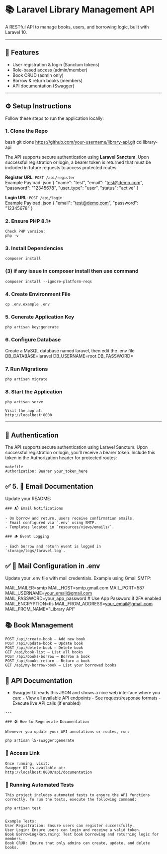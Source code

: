 # 📚 Laravel Library Management API

A RESTful API to manage books, users, and borrowing logic, built with Laravel 10.

---
## 🚀 Features

- User registration & login (Sanctum tokens)
- Role-based access (admin/member)
- Book CRUD (admin only)
- Borrow & return books (members)
- API documentation (Swagger)

---

## ⚙️ Setup Instructions

Follow these steps to run the application locally:

### 1. Clone the Repo

bash
git clone https://github.com/your-username/library-api.git
cd library-api

The API supports secure authentication using **Laravel Sanctum**. Upon successful registration or login, a bearer token is returned that must be included in future requests to access protected routes.

 **Register URL**: `POST /api/register`  
  Example Payload:
  json
  {
      "name": "test",
      "email": "test@demo.com",
      "password": "12345678",
      "user_type": "user",
      "status": "active"
  }

  
 **Login URL**: `POST /api/login`  
  Example Payload:
  json
  {
      "email": "test@demo.com",
      "password": "12345678"
  }

### 2. Ensure PHP 8.1+
    Check PHP version:
    php -v

### 3. Install Dependencies
    composer install
     
### (3) if any issue in composer install then use command
    composer install --ignore-platform-reqs

### 4. Create Environment File
    cp .env.example .env

### 5. Generate Application Key
    php artisan key:generate

### 6. Configure Database
Create a MySQL database named laravel, then edit the .env file
    DB_DATABASE=laravel
    DB_USERNAME=root
    DB_PASSWORD=

###  7. Run Migrations
    php artisan migrate

###  8.  Start the Application
    php artisan serve

    Visit the app at:
    http://localhost:8000

---

## 🔐 Authentication
The API supports secure authentication using Laravel Sanctum. Upon successful registration or login, you’ll receive a bearer token. Include this token in the Authorization header for protected routes:

    makefile
    Authorization: Bearer your_token_here

## ✅ 5. 📄 Email Documentation
Update your README:

    ### 📬 Email Notifications

    - On borrow and return, users receive confirmation emails.
    - Email configured via `.env` using SMTP.
    - Templates located in `resources/views/emails/`.

    ### 🪵 Event Logging

    - Each borrow and return event is logged in `storage/logs/laravel.log`.


## ✅  📧 Mail Configuration in .env
Update your .env file with mail credentials. Example using Gmail SMTP:

MAIL_MAILER=smtp
    MAIL_HOST=smtp.gmail.com
    MAIL_PORT=587
    MAIL_USERNAME=your_email@gmail.com
    MAIL_PASSWORD=your_app_password   # Use App Password if 2FA enabled
    MAIL_ENCRYPTION=tls
    MAIL_FROM_ADDRESS=your_email@gmail.com
    MAIL_FROM_NAME="Library API"

## 📚 Book Management
    POST /api/create-book – Add new book
    POST /api/update-book – Update book
    POST /api/delete-book – Delete book
    GET /api/book-list – List all books
    POST /api/books-borrow – Borrow a book
    POST /api/books-return – Return a book
    GET /api/my-borrow-book – List your borrowed books

 ## 📑 API Documentation
   - Swagger UI reads this JSON and shows a nice web interface where you can:
    - View all available API endpoints
    - See request/response formats
    - Execute live API calls (if enabled)

    ---

    ### 🛠 How to Regenerate Documentation

    Whenever you update your API annotations or routes, run:

    php artisan l5-swagger:generate

  ### 📎 Access Link
    Once running, visit:
    Swagger UI is available at:
    http://localhost:8000/api/documentation

  ### 🧪 Running Automated Tests
    This project includes automated tests to ensure the API functions correctly. To run the tests, execute the following command:

    php artisan test


    Example Tests:
    User Registration: Ensure users can register successfully.
    User Login: Ensure users can login and receive a valid token.
    Book Borrowing/Returning: Test book borrowing and returning logic for members.
    Book CRUD: Ensure that only admins can create, update, and delete books.

